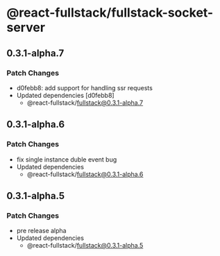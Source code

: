 # @react-fullstack/fullstack-socket-server

## 0.3.1-alpha.7

### Patch Changes

- d0febb8: add support for handling ssr requests
- Updated dependencies [d0febb8]
  - @react-fullstack/fullstack@0.3.1-alpha.7

## 0.3.1-alpha.6

### Patch Changes

- fix single instance duble event bug
- Updated dependencies
  - @react-fullstack/fullstack@0.3.1-alpha.6

## 0.3.1-alpha.5

### Patch Changes

- pre release alpha
- Updated dependencies
  - @react-fullstack/fullstack@0.3.1-alpha.5
